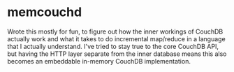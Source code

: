 # memcouchd
Wrote this mostly for fun, to figure out how the inner workings of CouchDB
actually work and what it takes to do incremental map/reduce in a language
that I actually understand. I've tried to stay true to the core CouchDB
API, but having the HTTP layer separate from the inner database means this
also becomes an embeddable in-memory CouchDB implementation.